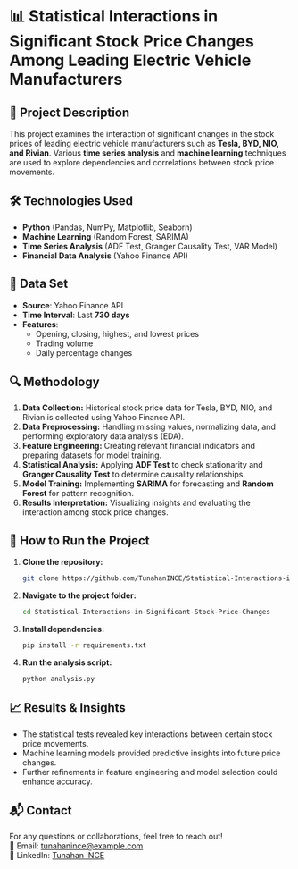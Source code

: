 # 📊 Statistical Interactions in Significant Stock Price Changes Among Leading Electric Vehicle Manufacturers

## 📌 Project Description

This project examines the interaction of significant changes in the stock prices of leading electric vehicle manufacturers such as **Tesla, BYD, NIO, and Rivian**. Various **time series analysis** and **machine learning** techniques are used to explore dependencies and correlations between stock price movements.

## 🛠 Technologies Used

- **Python** (Pandas, NumPy, Matplotlib, Seaborn)
- **Machine Learning** (Random Forest, SARIMA)
- **Time Series Analysis** (ADF Test, Granger Causality Test, VAR Model)
- **Financial Data Analysis** (Yahoo Finance API)

## 📂 Data Set

- **Source**: Yahoo Finance API
- **Time Interval**: Last **730 days**
- **Features**:
  - Opening, closing, highest, and lowest prices
  - Trading volume
  - Daily percentage changes

## 🔍 Methodology

1. **Data Collection:** Historical stock price data for Tesla, BYD, NIO, and Rivian is collected using Yahoo Finance API.
2. **Data Preprocessing:** Handling missing values, normalizing data, and performing exploratory data analysis (EDA).
3. **Feature Engineering:** Creating relevant financial indicators and preparing datasets for model training.
4. **Statistical Analysis:** Applying **ADF Test** to check stationarity and **Granger Causality Test** to determine causality relationships.
5. **Model Training:** Implementing **SARIMA** for forecasting and **Random Forest** for pattern recognition.
6. **Results Interpretation:** Visualizing insights and evaluating the interaction among stock price changes.

## 🚀 How to Run the Project

1. **Clone the repository:**
   ```bash
   git clone https://github.com/TunahanINCE/Statistical-Interactions-in-Significant-Stock-Price-Changes.git
   ```
2. **Navigate to the project folder:**
   ```bash
   cd Statistical-Interactions-in-Significant-Stock-Price-Changes
   ```
3. **Install dependencies:**
   ```bash
   pip install -r requirements.txt
   ```
4. **Run the analysis script:**
   ```bash
   python analysis.py
   ```

## 📈 Results & Insights

- The statistical tests revealed key interactions between certain stock price movements.
- Machine learning models provided predictive insights into future price changes.
- Further refinements in feature engineering and model selection could enhance accuracy.

## 📬 Contact

For any questions or collaborations, feel free to reach out!\
📧 Email: [tunahanince@example.com](mailto\:incetunahan@hotmail.com)\
🔗 LinkedIn: [Tunahan INCE](https://www.linkedin.com/in/tunahanince/)

